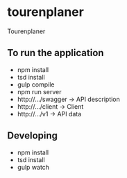 # tourenplaner
Tourenplaner

## To run the application

* npm install
* tsd install
* gulp compile
* npm run server
* http://.../swagger -> API description
* http://.../client -> Client
* http://.../v1 -> API data

## Developing

* npm install
* tsd install
* gulp watch

